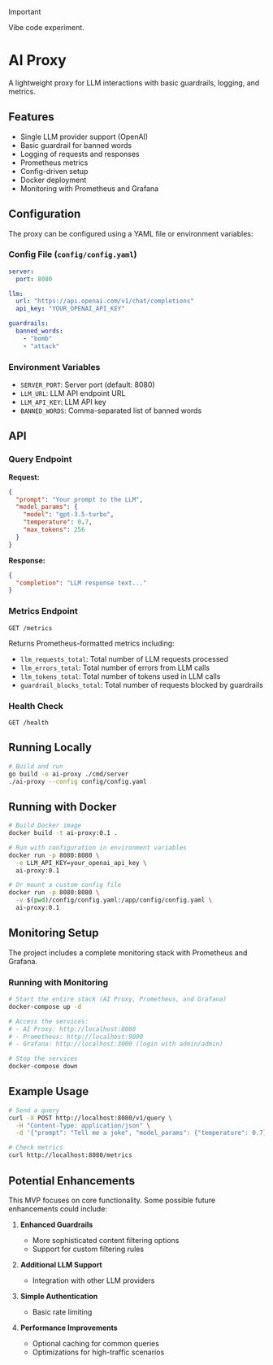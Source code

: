 > [!IMPORTANT]  
> Vibe code experiment.

# AI Proxy

A lightweight proxy for LLM interactions with basic guardrails, logging, and metrics.

## Features

- Single LLM provider support (OpenAI)
- Basic guardrail for banned words
- Logging of requests and responses
- Prometheus metrics
- Config-driven setup
- Docker deployment
- Monitoring with Prometheus and Grafana

## Configuration

The proxy can be configured using a YAML file or environment variables:

### Config File (`config/config.yaml`)

```yaml
server:
  port: 8080

llm:
  url: "https://api.openai.com/v1/chat/completions"
  api_key: "YOUR_OPENAI_API_KEY"

guardrails:
  banned_words:
    - "bomb"
    - "attack"
```

### Environment Variables

- `SERVER_PORT`: Server port (default: 8080)
- `LLM_URL`: LLM API endpoint URL
- `LLM_API_KEY`: LLM API key
- `BANNED_WORDS`: Comma-separated list of banned words

## API

### Query Endpoint

**Request:**

```json
{
  "prompt": "Your prompt to the LLM",
  "model_params": {
    "model": "gpt-3.5-turbo",
    "temperature": 0.7,
    "max_tokens": 256
  }
}
```

**Response:**

```json
{
  "completion": "LLM response text..."
}
```

### Metrics Endpoint

```
GET /metrics
```

Returns Prometheus-formatted metrics including:
- `llm_requests_total`: Total number of LLM requests processed
- `llm_errors_total`: Total number of errors from LLM calls
- `llm_tokens_total`: Total number of tokens used in LLM calls
- `guardrail_blocks_total`: Total number of requests blocked by guardrails

### Health Check

```
GET /health
```

## Running Locally

```bash
# Build and run
go build -o ai-proxy ./cmd/server
./ai-proxy --config config/config.yaml
```

## Running with Docker

```bash
# Build Docker image
docker build -t ai-proxy:0.1 .

# Run with configuration in environment variables
docker run -p 8080:8080 \
  -e LLM_API_KEY=your_openai_api_key \
  ai-proxy:0.1

# Or mount a custom config file
docker run -p 8080:8080 \
  -v $(pwd)/config/config.yaml:/app/config/config.yaml \
  ai-proxy:0.1
```

## Monitoring Setup

The project includes a complete monitoring stack with Prometheus and Grafana.

### Running with Monitoring

```bash
# Start the entire stack (AI Proxy, Prometheus, and Grafana)
docker-compose up -d

# Access the services:
# - AI Proxy: http://localhost:8080
# - Prometheus: http://localhost:9090
# - Grafana: http://localhost:3000 (login with admin/admin)

# Stop the services
docker-compose down
```

## Example Usage

```bash
# Send a query
curl -X POST http://localhost:8080/v1/query \
  -H "Content-Type: application/json" \
  -d '{"prompt": "Tell me a joke", "model_params": {"temperature": 0.7}}'

# Check metrics
curl http://localhost:8080/metrics
```

## Potential Enhancements

This MVP focuses on core functionality. Some possible future enhancements could include:

1. **Enhanced Guardrails**  
   - More sophisticated content filtering options
   - Support for custom filtering rules

2. **Additional LLM Support**  
   - Integration with other LLM providers

3. **Simple Authentication**  
   - Basic rate limiting

4. **Performance Improvements**  
   - Optional caching for common queries
   - Optimizations for high-traffic scenarios
